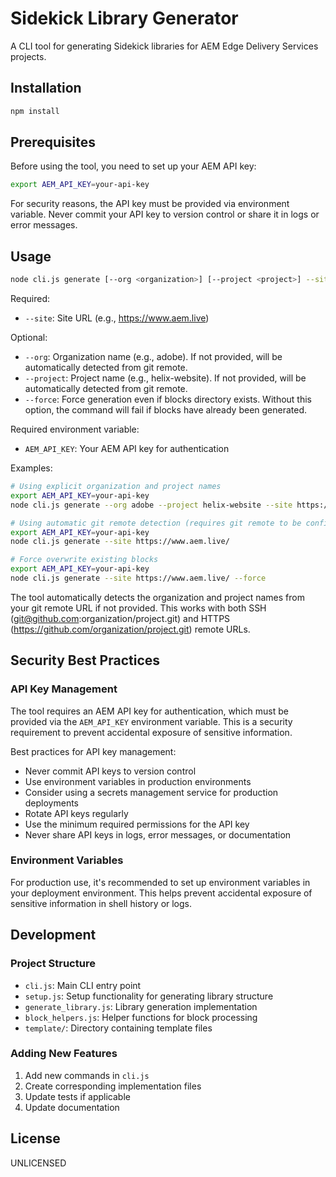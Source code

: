 # Sidekick Library Generator

A CLI tool for generating Sidekick libraries for AEM Edge Delivery Services projects.

## Installation

```bash
npm install
```

## Prerequisites

Before using the tool, you need to set up your AEM API key:

```bash
export AEM_API_KEY=your-api-key
```

For security reasons, the API key must be provided via environment variable. Never commit your API key to version control or share it in logs or error messages.

## Usage

```bash
node cli.js generate [--org <organization>] [--project <project>] --site <site> [--force]
```

Required:
- `--site`: Site URL (e.g., https://www.aem.live)

Optional:
- `--org`: Organization name (e.g., adobe). If not provided, will be automatically detected from git remote.
- `--project`: Project name (e.g., helix-website). If not provided, will be automatically detected from git remote.
- `--force`: Force generation even if blocks directory exists. Without this option, the command will fail if blocks have already been generated.

Required environment variable:
- `AEM_API_KEY`: Your AEM API key for authentication

Examples:
```bash
# Using explicit organization and project names
export AEM_API_KEY=your-api-key
node cli.js generate --org adobe --project helix-website --site https://www.aem.live/

# Using automatic git remote detection (requires git remote to be configured)
export AEM_API_KEY=your-api-key
node cli.js generate --site https://www.aem.live/

# Force overwrite existing blocks
export AEM_API_KEY=your-api-key
node cli.js generate --site https://www.aem.live/ --force
```

The tool automatically detects the organization and project names from your git remote URL if not provided. This works with both SSH (git@github.com:organization/project.git) and HTTPS (https://github.com/organization/project.git) remote URLs.

## Security Best Practices

### API Key Management

The tool requires an AEM API key for authentication, which must be provided via the `AEM_API_KEY` environment variable. This is a security requirement to prevent accidental exposure of sensitive information.

Best practices for API key management:
- Never commit API keys to version control
- Use environment variables in production environments
- Consider using a secrets management service for production deployments
- Rotate API keys regularly
- Use the minimum required permissions for the API key
- Never share API keys in logs, error messages, or documentation

### Environment Variables

For production use, it's recommended to set up environment variables in your deployment environment. This helps prevent accidental exposure of sensitive information in shell history or logs.

## Development

### Project Structure

- `cli.js`: Main CLI entry point
- `setup.js`: Setup functionality for generating library structure
- `generate_library.js`: Library generation implementation
- `block_helpers.js`: Helper functions for block processing
- `template/`: Directory containing template files

### Adding New Features

1. Add new commands in `cli.js`
2. Create corresponding implementation files
3. Update tests if applicable
4. Update documentation

## License

UNLICENSED 